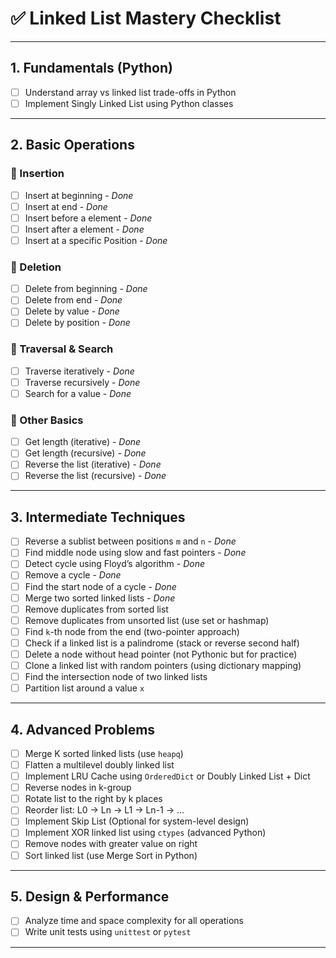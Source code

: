 # ✅ Linked List Mastery Checklist

---

## 1. Fundamentals (Python)
- [ ] Understand array vs linked list trade-offs in Python
- [ ] Implement Singly Linked List using Python classes

---

## 2. Basic Operations

### 🔹 Insertion
- [ ] Insert at beginning - _Done_
- [ ] Insert at end - _Done_
- [ ] Insert before a element - _Done_
- [ ] Insert after a element - _Done_
- [ ] Insert at a specific Position - _Done_

### 🔹 Deletion
- [ ] Delete from beginning - _Done_
- [ ] Delete from end - _Done_
- [ ] Delete by value - _Done_
- [ ] Delete by position - _Done_

### 🔹 Traversal & Search
- [ ] Traverse iteratively - _Done_
- [ ] Traverse recursively - _Done_
- [ ] Search for a value - _Done_

### 🔹 Other Basics
- [ ] Get length (iterative) - _Done_
- [ ] Get length (recursive) - _Done_
- [ ] Reverse the list (iterative) - _Done_
- [ ] Reverse the list (recursive) - _Done_

---

## 3. Intermediate Techniques

- [ ] Reverse a sublist between positions `m` and `n` - _Done_
- [ ] Find middle node using slow and fast pointers - _Done_
- [ ] Detect cycle using Floyd’s algorithm - _Done_
- [ ] Remove a cycle - _Done_
- [ ] Find the start node of a cycle - _Done_
- [ ] Merge two sorted linked lists - _Done_
- [ ] Remove duplicates from sorted list
- [ ] Remove duplicates from unsorted list (use set or hashmap)
- [ ] Find `k`-th node from the end (two-pointer approach)
- [ ] Check if a linked list is a palindrome (stack or reverse second half)
- [ ] Delete a node without head pointer (not Pythonic but for practice)
- [ ] Clone a linked list with random pointers (using dictionary mapping)
- [ ] Find the intersection node of two linked lists
- [ ] Partition list around a value `x`

---

## 4. Advanced Problems

- [ ] Merge K sorted linked lists (use `heapq`)
- [ ] Flatten a multilevel doubly linked list
- [ ] Implement LRU Cache using `OrderedDict` or Doubly Linked List + Dict
- [ ] Reverse nodes in k-group
- [ ] Rotate list to the right by k places
- [ ] Reorder list: L0 → Ln → L1 → Ln-1 → ...
- [ ] Implement Skip List (Optional for system-level design)
- [ ] Implement XOR linked list using `ctypes` (advanced Python)
- [ ] Remove nodes with greater value on right
- [ ] Sort linked list (use Merge Sort in Python)

---

## 5. Design & Performance

- [ ] Analyze time and space complexity for all operations
- [ ] Write unit tests using `unittest` or `pytest`

---